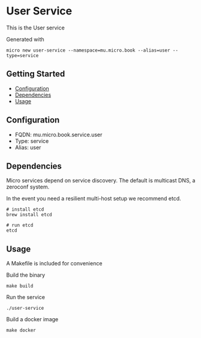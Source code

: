 # User Service

This is the User service

Generated with

```
micro new user-service --namespace=mu.micro.book --alias=user --type=service
```

## Getting Started

- [Configuration](#configuration)
- [Dependencies](#dependencies)
- [Usage](#usage)

## Configuration

- FQDN: mu.micro.book.service.user
- Type: service
- Alias: user

## Dependencies

Micro services depend on service discovery. The default is multicast DNS, a zeroconf system.

In the event you need a resilient multi-host setup we recommend etcd.

```
# install etcd
brew install etcd

# run etcd
etcd
```

## Usage

A Makefile is included for convenience

Build the binary

```
make build
```

Run the service

```
./user-service
```

Build a docker image

```
make docker
```

